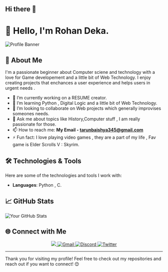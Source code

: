 ## Hi there 👋

# 👋 Hello, I'm Rohan Deka.

![Profile Banner](https://avatars.githubusercontent.com/u/181446197?s=400&u=8f48147b590be740eb00e2fdbe9743a86bfc55dd&v=4)

## 🌟 About Me

I'm a passionate beginner about Computer sciene and technology with a love for Game developement and a little bit of Web Technology. I enjoy creating projects that enchances a user experience and helps users in urgent needs .

- 🔭 I’m currently working on a RESUME creator.
- 🌱 I’m learning Python , Digital Logic and a little bit of Web Technology.
- 👯 I’m looking to collaborate on Web projects which generally improvises someones needs.
- 💬 Ask me about topics like History,Computer stuff , I am really passionate for those.
- 📫 How to reach me: **My Email - tarunbaishya345@gmail.com**
- ⚡ Fun fact: I love playing video games , they are a part of my life , Fav game is Elder Scrolls V : Skyrim.

## 🛠️ Technologies & Tools

Here are some of the technologies and tools I work with:

- **Languages**: Python , C.

## 📈 GitHub Stats

![Your GitHub Stats](https://github-readme-stats.vercel.app/api?username=Rohan-deka5&show_icons=true&theme=radical)

## 🌐 Connect with Me


<div align="center">
  <a href="https://www.instagram.com/_d_rohan._/).">
    <img src="https://helios-i.mashable.com/imagery/articles/044e8x59C0ICkJYCjzRv7Yt/hero-image.fill.size_1248x702.v1650318899.png">
  </a>
  <a href="mailto:tarunbaishya345@gmail.com">
      <img src="https://img.shields.io/badge/Gmail-CCCCCC?style=for-the-badge&logo=Gmail&logoColor=black" alt="Gmail"/>
  </a>
  <a href="https://discord.com/users/549862441492807681">
      <img src="https://img.shields.io/badge/Discord-000000?style=for-the-badge&logo=discord&logoColor=white" alt="Discord"/>
  </a>
  <a href="https://x.com/Sinclair__Vorte">
      <img src="https://img.shields.io/badge/X-171717?style=for-the-badge&logo=X&logoColor=white" alt="Twitter"/>
  </a>
</div>

---

Thank you for visiting my profile! Feel free to check out my repositories and reach out if you want to connect! 😊

